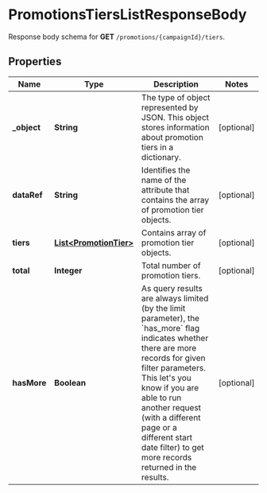 

# PromotionsTiersListResponseBody

Response body schema for **GET** `/promotions/{campaignId}/tiers`.

## Properties

| Name | Type | Description | Notes |
|------------ | ------------- | ------------- | -------------|
|**_object** | **String** | The type of object represented by JSON. This object stores information about promotion tiers in a dictionary. |  [optional] |
|**dataRef** | **String** | Identifies the name of the attribute that contains the array of promotion tier objects. |  [optional] |
|**tiers** | [**List&lt;PromotionTier&gt;**](PromotionTier.md) | Contains array of promotion tier objects. |  [optional] |
|**total** | **Integer** | Total number of promotion tiers. |  [optional] |
|**hasMore** | **Boolean** | As query results are always limited (by the limit parameter), the &#x60;has_more&#x60; flag indicates whether there are more records for given filter parameters. This let&#39;s you know if you are able to run another request (with a different page or a different start date filter) to get more records returned in the results. |  [optional] |




